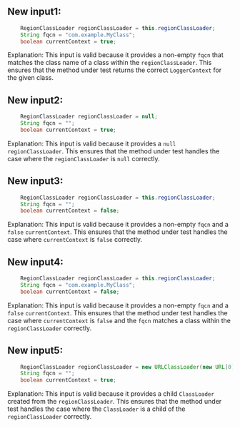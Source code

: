 ## New input1:
```java
    RegionClassLoader regionClassLoader = this.regionClassLoader;
    String fqcn = "com.example.MyClass";
    boolean currentContext = true;
```
Explanation: This input is valid because it provides a non-empty `fqcn` that matches the class name of a class within the `regionClassLoader`. This ensures that the method under test returns the correct `LoggerContext` for the given class.

## New input2:
```java
    RegionClassLoader regionClassLoader = null;
    String fqcn = "";
    boolean currentContext = true;
```
Explanation: This input is valid because it provides a `null` `regionClassLoader`. This ensures that the method under test handles the case where the `regionClassLoader` is `null` correctly.

## New input3:
```java
    RegionClassLoader regionClassLoader = this.regionClassLoader;
    String fqcn = "";
    boolean currentContext = false;
```
Explanation: This input is valid because it provides a non-empty `fqcn` and a `false` `currentContext`. This ensures that the method under test handles the case where `currentContext` is `false` correctly.

## New input4:
```java
    RegionClassLoader regionClassLoader = this.regionClassLoader;
    String fqcn = "com.example.MyClass";
    boolean currentContext = false;
```
Explanation: This input is valid because it provides a non-empty `fqcn` and a `false` `currentContext`. This ensures that the method under test handles the case where `currentContext` is `false` and the `fqcn` matches a class within the `regionClassLoader` correctly.

## New input5:
```java
    RegionClassLoader regionClassLoader = new URLClassLoader(new URL[0], this.regionClassLoader);
    String fqcn = "";
    boolean currentContext = true;
```
Explanation: This input is valid because it provides a child `ClassLoader` created from the `regionClassLoader`. This ensures that the method under test handles the case where the `ClassLoader` is a child of the `regionClassLoader` correctly.
